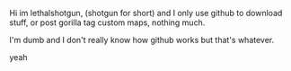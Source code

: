 Hi im lethalshotgun, (shotgun for short) and I only use github to download stuff, or post gorilla tag custom maps, nothing much.

I'm dumb and I don't really know how github works but that's whatever.

yeah

